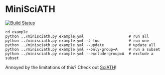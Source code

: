 # MiniSciATH

[![Build Status](https://travis-ci.com/sciath/minisciath.svg?branch=master)](https://travis-ci.com/sciath/minisciath)

    cd example
    python ../minisciath.py example.yml                    # run all
    python ../minisciath.py example.yml -t foo             # run one
    python ../minisciath.py example.yml --update           # update all
    python ../minisciath.py example.yml --only-group=A     # run a subset
    python ../minisciath.py example.yml --exclude-group=A  # exclude a subset

Annoyed by the limitations of this? Check out [SciATH](https://github.com/sciath/sciath)!
